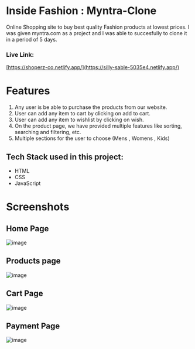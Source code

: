 # Inside Fashion : Myntra-Clone
Online Shopping site to buy best quality Fashion products at lowest prices. I was given myntra.com as a project and I was 
able to succesfully to clone it in a period of 5 days.

### Live Link:
[https://shoperz-co.netlify.app/](https://silly-sable-5035e4.netlify.app/)

# Features
1. Any user is be able to purchase the products from our website.
2. User can add any item to cart by clicking on add to cart.
3. User can add any item to wishlist by clicking on wish.
4. On the product page, we have provided multiple features like sorting, searching and filtering, etc.
5. Multiple sections for the user to choose (Mens , Womens , Kids)

## Tech Stack used in this project:
- HTML
- CSS
- JavaScript

# Screenshots

## Home Page
![image](https://user-images.githubusercontent.com/112754116/224056714-515dbf41-ad9f-46e5-b987-d15e22d2687e.png)

## Products page
![image](https://user-images.githubusercontent.com/112754116/224058851-45c38f85-9f94-48d6-913f-105e9583b996.png)

## Cart Page
![image](https://user-images.githubusercontent.com/112754116/224057440-9e4fd49c-0016-494d-b0d2-30a3ae793faa.png)

## Payment Page
![image](https://user-images.githubusercontent.com/112754116/224057896-73e1667a-10c8-4e6d-82c2-2906799d91a1.png)
